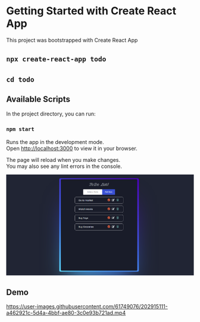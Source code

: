 # Getting Started with Create React App

This project was bootstrapped with Create React App

## `npx create-react-app todo`

## `cd todo`

## Available Scripts

In the project directory, you can run:

### `npm start`

Runs the app in the development mode.\
Open [http://localhost:3000](http://localhost:3000) to view it in your browser.

The page will reload when you make changes.\
You may also see any lint errors in the console.

![plot](./images/todoimg.png)

## Demo
https://user-images.githubusercontent.com/61749076/202915111-a462921c-5d4a-4bbf-ae80-3c0e93b721ad.mp4

